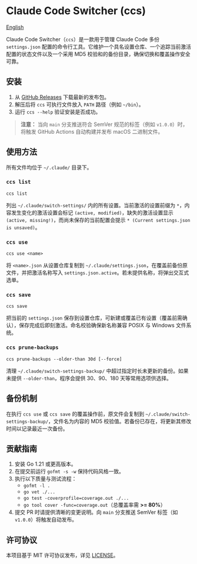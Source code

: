 # Claude Code Switcher (ccs)

[English](README.md)

Claude Code Switcher（`ccs`）是一款用于管理 Claude Code 多份 `settings.json` 配置的命令行工具。它维护一个具名设置仓库、一个追踪当前激活配置的状态文件以及一个采用 MD5 校验和的备份目录，确保切换和覆盖操作安全可靠。

## 安装

1. 从 [GitHub Releases](https://github.com/example/claude-code-switch-settings/releases) 下载最新的发布包。
2. 解压后将 `ccs` 可执行文件放入 `PATH` 路径（例如 `~/bin`）。
3. 运行 `ccs --help` 验证安装是否成功。

> **注意：** 当向 `main` 分支推送符合 SemVer 规范的标签（例如 `v1.0.0`）时，将触发 GitHub Actions 自动构建并发布 macOS 二进制文件。

## 使用方法

所有文件均位于 `~/.claude/` 目录下。

### `ccs list`

```
ccs list
```

列出 `~/.claude/switch-settings/` 内的所有设置。当前激活的设置前缀为 `*`，内容发生变化的激活设置会标记 `(active, modified)`，缺失的激活设置显示 `(active, missing!)`，而尚未保存的当前配置会提示 `* (Current settings.json is unsaved)`。

### `ccs use`

```
ccs use <name>
```

将 `<name>.json` 从设置仓库复制到 `~/.claude/settings.json`，在覆盖前备份原文件，并把激活名称写入 `settings.json.active`。若未提供名称，将弹出交互式选单。

### `ccs save`

```
ccs save
```

把当前的 `settings.json` 保存到设置仓库，可新建或覆盖已有设置（覆盖前需确认），保存完成后即刻激活。命名校验确保新名称兼容 POSIX 与 Windows 文件系统。

### `ccs prune-backups`

```
ccs prune-backups --older-than 30d [--force]
```

清理 `~/.claude/switch-settings-backup/` 中超过指定时长未更新的备份。如果未提供 `--older-than`，程序会提供 30、90、180 天等常用选项供选择。

## 备份机制

在执行 `ccs use` 或 `ccs save` 的覆盖操作前，原文件会复制到 `~/.claude/switch-settings-backup/`，文件名为内容的 MD5 校验值。若备份已存在，将更新其修改时间以记录最近一次备份。

## 贡献指南

1. 安装 Go 1.21 或更高版本。
2. 在提交前运行 `gofmt -s -w` 保持代码风格一致。
3. 执行以下质量与测试流程：
   - `gofmt -l .`
   - `go vet ./...`
   - `go test -coverprofile=coverage.out ./...`
   - `go tool cover -func=coverage.out`（总覆盖率需 **>= 80%**）
4. 提交 PR 时请提供清晰的变更说明。向 `main` 分支推送 SemVer 标签（如 `v1.0.0`）将触发自动发布。

## 许可协议

本项目基于 MIT 许可协议发布，详见 [LICENSE](LICENSE)。
